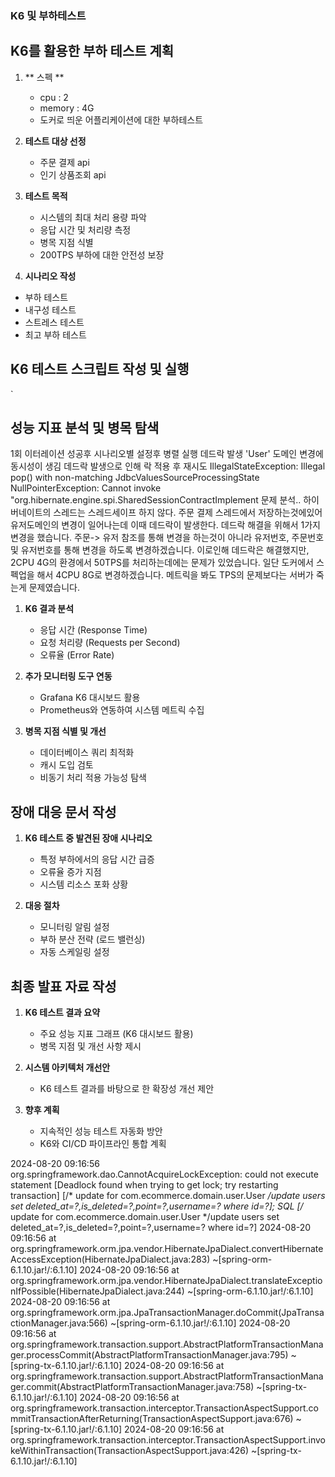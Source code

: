 ### K6 및 부하테스트

## K6를 활용한 부하 테스트 계획
1. ** 스펙 **
   - cpu : 2
   - memory : 4G
   - 도커로 띄운 어플리케이션에 대한 부하테스트

2. **테스트 대상 선정**
    - 주문 결제 api 
    - 인기 상품조회 api

3. **테스트 목적**
    - 시스템의 최대 처리 용량 파악
    - 응답 시간 및 처리량 측정
    - 병목 지점 식별
    - 200TPS 부하에 대한 안전성 보장

4. **시나리오 작성**
  - 부하 테스트
  - 내구성 테스트
  - 스트레스 테스트
  - 최고 부하 테스트

## K6 테스트 스크립트 작성 및 실행
`




## 성능 지표 분석 및 병목 탐색
1회 이터레이션 성공후 시나리오별 설정후 병렬 실행
데드락 발생 'User' 도메인 변경에 동시성이 생김
데드락 발생으로 인해 락 적용 후 재시도
IllegalStateException: Illegal pop() with non-matching JdbcValuesSourceProcessingState
NullPointerException: Cannot invoke "org.hibernate.engine.spi.SharedSessionContractImplement
문제 분석.. 하이버네이트의 스레드는 스레드세이프 하지 않다.
주문 결제 스레드에서 저장하는것에있어 유저도메인의 변경이 일어나는데 이때 데드락이 발생한다.
데드락 해결을 위해서 1가지 변경을 했습니다.
주문-> 유저 참조를 통해 변경을 하는것이 아니라 유저번호, 주문번호 및 유저번호를 통해 변경을 하도록 변경하겠습니다.
이로인해 데드락은 해결했지만, 2CPU 4G의 환경에서 50TPS를 처리하는데에는 문제가 있었습니다.
일단 도커에서 스펙업을 해서 4CPU 8G로 변경하겠습니다.
메트릭을 봐도 TPS의 문제보다는 서버가 죽는게 문제였습니다.


1. **K6 결과 분석**
    - 응답 시간 (Response Time)
    - 요청 처리량 (Requests per Second)
    - 오류율 (Error Rate)

2. **추가 모니터링 도구 연동**
    - Grafana K6 대시보드 활용
    - Prometheus와 연동하여 시스템 메트릭 수집

3. **병목 지점 식별 및 개선**
    - 데이터베이스 쿼리 최적화
    - 캐시 도입 검토
    - 비동기 처리 적용 가능성 탐색

## 장애 대응 문서 작성

1. **K6 테스트 중 발견된 장애 시나리오**
    - 특정 부하에서의 응답 시간 급증
    - 오류율 증가 지점
    - 시스템 리소스 포화 상황

2. **대응 절차**
    - 모니터링 알림 설정
    - 부하 분산 전략 (로드 밸런싱)
    - 자동 스케일링 설정

## 최종 발표 자료 작성

1. **K6 테스트 결과 요약**
    - 주요 성능 지표 그래프 (K6 대시보드 활용)
    - 병목 지점 및 개선 사항 제시

2. **시스템 아키텍처 개선안**
    - K6 테스트 결과를 바탕으로 한 확장성 개선 제안

3. **향후 계획**
    - 지속적인 성능 테스트 자동화 방안
    - K6와 CI/CD 파이프라인 통합 계획


2024-08-20 09:16:56 org.springframework.dao.CannotAcquireLockException: could not execute statement [Deadlock found when trying to get lock; try restarting transaction] [/* update for com.ecommerce.domain.user.User */update users set deleted_at=?,is_deleted=?,point=?,username=? where id=?]; SQL [/* update for com.ecommerce.domain.user.User */update users set deleted_at=?,is_deleted=?,point=?,username=? where id=?]
2024-08-20 09:16:56     at org.springframework.orm.jpa.vendor.HibernateJpaDialect.convertHibernateAccessException(HibernateJpaDialect.java:283) ~[spring-orm-6.1.10.jar!/:6.1.10]
2024-08-20 09:16:56     at org.springframework.orm.jpa.vendor.HibernateJpaDialect.translateExceptionIfPossible(HibernateJpaDialect.java:244) ~[spring-orm-6.1.10.jar!/:6.1.10]
2024-08-20 09:16:56     at org.springframework.orm.jpa.JpaTransactionManager.doCommit(JpaTransactionManager.java:566) ~[spring-orm-6.1.10.jar!/:6.1.10]
2024-08-20 09:16:56     at org.springframework.transaction.support.AbstractPlatformTransactionManager.processCommit(AbstractPlatformTransactionManager.java:795) ~[spring-tx-6.1.10.jar!/:6.1.10]
2024-08-20 09:16:56     at org.springframework.transaction.support.AbstractPlatformTransactionManager.commit(AbstractPlatformTransactionManager.java:758) ~[spring-tx-6.1.10.jar!/:6.1.10]
2024-08-20 09:16:56     at org.springframework.transaction.interceptor.TransactionAspectSupport.commitTransactionAfterReturning(TransactionAspectSupport.java:676) ~[spring-tx-6.1.10.jar!/:6.1.10]
2024-08-20 09:16:56     at org.springframework.transaction.interceptor.TransactionAspectSupport.invokeWithinTransaction(TransactionAspectSupport.java:426) ~[spring-tx-6.1.10.jar!/:6.1.10]